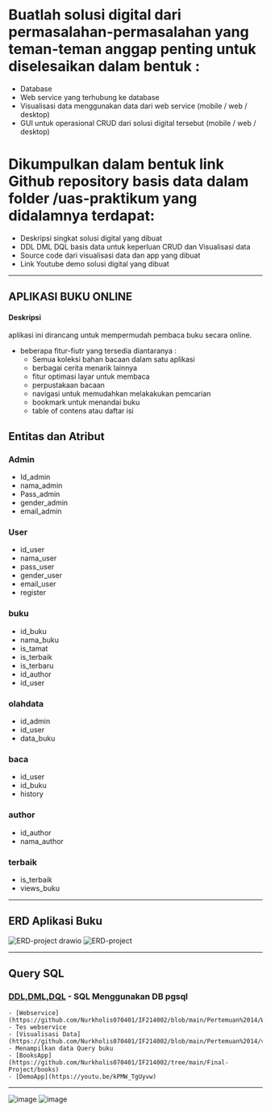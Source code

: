 # Buatlah solusi digital dari permasalahan-permasalahan yang teman-teman anggap penting untuk diselesaikan dalam bentuk :
- Database
- Web service yang terhubung ke database
- Visualisasi data menggunakan data dari web service (mobile / web / desktop)
- GUI untuk operasional CRUD dari solusi digital tersebut (mobile / web / desktop)
# Dikumpulkan dalam bentuk link Github repository basis data dalam folder /uas-praktikum yang didalamnya terdapat:
- Deskripsi singkat solusi digital yang dibuat
- DDL DML DQL basis data untuk keperluan CRUD dan Visualisasi data
- Source code dari visualisasi data dan app yang dibuat
- Link Youtube demo solusi digital yang dibuat

---

## APLIKASI BUKU ONLINE
#### Deskripsi
aplikasi ini dirancang untuk mempermudah pembaca buku secara online. 
- beberapa fitur-fiutr yang tersedia diantaranya :
  - Semua koleksi bahan bacaan dalam satu aplikasi
  - berbagai cerita menarik lainnya
  - fitur optimasi layar untuk membaca
  - perpustakaan bacaan
  - navigasi untuk memudahkan melakakukan pemcarian
  - bookmark untuk menandai buku
  - table of contens atau daftar isi

## Entitas dan Atribut
### Admin
- Id_admin
- nama_admin
- Pass_admin
- gender_admin
- email_admin

### User
- id_user
- nama_user
- pass_user
- gender_user
- email_user
- register

### buku
- id_buku
- nama_buku
- is_tamat
- is_terbaik
- is_terbaru
- id_author
- id_user

### olahdata
- id_admin
- id_user
- data_buku
### baca
- id_user
- id_buku
- history
### author
- id_author
- nama_author
### terbaik
- is_terbaik
- views_buku

---

## ERD Aplikasi Buku
![ERD-project drawio](https://user-images.githubusercontent.com/100669802/176473084-acbd9ea2-eac0-4f59-9ca7-01ac7a233aee.png)
![ERD-project](https://user-images.githubusercontent.com/100669802/176473174-1264e9e2-37cd-465b-bd41-d5525a769c60.png)

---
## Query SQL
### [DDL,DML,DQL](https://github.com/Nurkholis070401/IF214002/tree/main/Pertemuan%2011) - SQL Menggunakan DB pgsql
```
- [Webservice](https://github.com/Nurkholis070401/IF214002/blob/main/Pertemuan%2014/Webservice.php) - Tes webservice
- [Visualisasi Data](https://github.com/Nurkholis070401/IF214002/blob/main/Pertemuan%2014/visualizationData.php) - Menampilkan data Query buku
- [BooksApp](https://github.com/Nurkholis070401/IF214002/tree/main/Final-Project/books)
- [DemoApp](https://youtu.be/kPMW_TgUyvw)
```
---

![image](https://user-images.githubusercontent.com/100669802/175322444-caa960fb-3bbe-4499-b909-f0375ceb695c.png)
![image](https://user-images.githubusercontent.com/100669802/175284940-9bd96d06-9dbe-40a4-9b81-6fc0c4ca3194.png)
